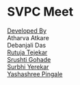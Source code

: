 # SVPC Meet

<u>Developed By</u><br>
Atharva Atkare <a href="https://www.linkedin.com/in/atharvaatkare7" target="_blank"></a><br>
Debanjali Das <a href="https://www.linkedin.com/in/atharvaatkare7" target="_blank"><br>
Rutuja Tejekar <a href="https://www.linkedin.com/in/atharvaatkare7" target="_blank"><br>
Srushti Gohade <a href="https://www.linkedin.com/in/atharvaatkare7" target="_blank"><br>
Surbhi Yerekar <a href="https://www.linkedin.com/in/atharvaatkare7" target="_blank"><br>
Yashashree Pingale <a href="https://www.linkedin.com/in/atharvaatkare7" target="_blank"><br>
